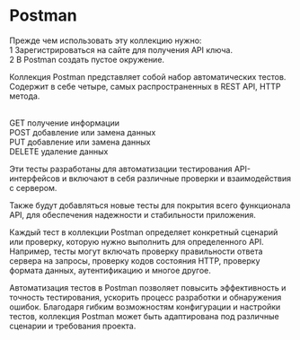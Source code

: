 # Postman

Прежде чем использовать эту коллекцию нужно:
<br>1 Зарегистрироваться на сайте для получения API ключа.
<br>2 В Postman создать пустое окружение. 

Коллекция Postman представляет собой набор автоматических тестов. 
Содержит в себе четыре, самых распространенных в REST API, HTTP метода.

<br>GET         получение информации
<br>POST        добавление или замена данных
<br>PUT         добавление или замена данных
<br>DELETE      удаление данных
  
Эти тесты разработаны для автоматизации тестирования API-интерфейсов и включают в себя различные проверки и взаимодействия с сервером. 

Также будут добавляться новые тесты для покрытия всего функционала API,  для обеспечения надежности и стабильности приложения.

Каждый тест в коллекции Postman определяет конкретный сценарий или проверку, которую нужно выполнить для определенного API. Например, тесты могут включать проверку правильности ответа сервера на запросы, проверку кодов состояния HTTP, проверку формата данных, аутентификацию и многое другое.

Автоматизация тестов в Postman позволяет повысить эффективность и точность тестирования, ускорить процесс разработки и обнаружения ошибок. Благодаря гибким возможностям конфигурации и настройки тестов, коллекция Postman может быть адаптирована под различные сценарии и требования проекта.
